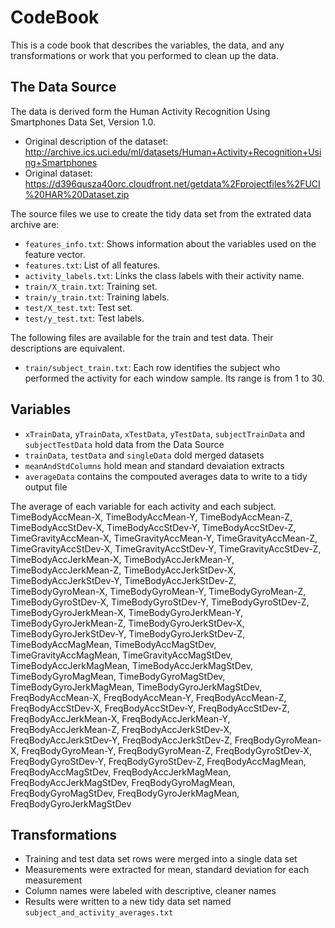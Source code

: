 # CodeBook

This is a code book that describes the variables, the data, and any transformations or work that you performed to clean up the data.

## The Data Source

The data is derived form the Human Activity Recognition Using Smartphones Data Set, Version 1.0.
* Original description of the dataset: http://archive.ics.uci.edu/ml/datasets/Human+Activity+Recognition+Using+Smartphones
* Original dataset: https://d396qusza40orc.cloudfront.net/getdata%2Fprojectfiles%2FUCI%20HAR%20Dataset.zip
 
The source files we use to create the tidy data set from the extrated data archive are:

* `features_info.txt`: Shows information about the variables used on the feature vector.
* `features.txt`: List of all features.
* `activity_labels.txt`: Links the class labels with their activity name.
* `train/X_train.txt`: Training set.
* `train/y_train.txt`: Training labels.
* `test/X_test.txt`: Test set.
* `test/y_test.txt`: Test labels.

The following files are available for the train and test data. Their descriptions are equivalent.

* `train/subject_train.txt`: Each row identifies the subject who performed the activity for each window sample. Its range is from 1 to 30.

## Variables


* `xTrainData`, `yTrainData`, `xTestData`, `yTestData`, `subjectTrainData` and `subjectTestData` hold data from the Data Source
* `trainData`, `testData` and `singleData` dold merged datasets
* `meanAndStdColumns` hold mean and standard devaiation extracts
* `averageData` contains the compouted averages data to write to a tidy output file

The average of each variable for each activity and each subject.
TimeBodyAccMean-X, TimeBodyAccMean-Y, TimeBodyAccMean-Z, TimeBodyAccStDev-X, TimeBodyAccStDev-Y, TimeBodyAccStDev-Z, TimeGravityAccMean-X, TimeGravityAccMean-Y, TimeGravityAccMean-Z, TimeGravityAccStDev-X, TimeGravityAccStDev-Y, TimeGravityAccStDev-Z, TimeBodyAccJerkMean-X, TimeBodyAccJerkMean-Y, TimeBodyAccJerkMean-Z, TimeBodyAccJerkStDev-X, TimeBodyAccJerkStDev-Y, TimeBodyAccJerkStDev-Z, TimeBodyGyroMean-X, TimeBodyGyroMean-Y, TimeBodyGyroMean-Z, TimeBodyGyroStDev-X, TimeBodyGyroStDev-Y, TimeBodyGyroStDev-Z, TimeBodyGyroJerkMean-X, TimeBodyGyroJerkMean-Y, TimeBodyGyroJerkMean-Z, TimeBodyGyroJerkStDev-X, TimeBodyGyroJerkStDev-Y, TimeBodyGyroJerkStDev-Z, TimeBodyAccMagMean, TimeBodyAccMagStDev, TimeGravityAccMagMean, TimeGravityAccMagStDev, TimeBodyAccJerkMagMean, TimeBodyAccJerkMagStDev, TimeBodyGyroMagMean, TimeBodyGyroMagStDev, TimeBodyGyroJerkMagMean, TimeBodyGyroJerkMagStDev, FreqBodyAccMean-X, FreqBodyAccMean-Y, FreqBodyAccMean-Z, FreqBodyAccStDev-X, FreqBodyAccStDev-Y, FreqBodyAccStDev-Z, FreqBodyAccJerkMean-X, FreqBodyAccJerkMean-Y, FreqBodyAccJerkMean-Z, FreqBodyAccJerkStDev-X, FreqBodyAccJerkStDev-Y, FreqBodyAccJerkStDev-Z, FreqBodyGyroMean-X, FreqBodyGyroMean-Y, FreqBodyGyroMean-Z, FreqBodyGyroStDev-X, FreqBodyGyroStDev-Y, FreqBodyGyroStDev-Z, FreqBodyAccMagMean, FreqBodyAccMagStDev, FreqBodyAccJerkMagMean, FreqBodyAccJerkMagStDev, FreqBodyGyroMagMean, FreqBodyGyroMagStDev, FreqBodyGyroJerkMagMean, FreqBodyGyroJerkMagStDev

## Transformations
                                
* Training and test data set rows were merged into a single data set
* Measurements were extracted for mean, standard deviation for each measurement
* Column names were labeled with descriptive, cleaner names
* Results were written to a new tidy data set named `subject_and_activity_averages.txt`
                                
                                
                                
                                
                                
                                
                                
                                
                                
                                
                                
                                